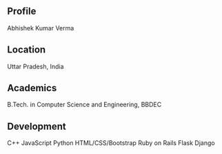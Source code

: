 ## Profile
Abhishek Kumar Verma
## Location
Uttar Pradesh, India

## Academics
B.Tech. in Computer Science and Engineering, BBDEC

## Development
C++
JavaScript
Python
HTML/CSS/Bootstrap
Ruby on Rails
Flask
Django
